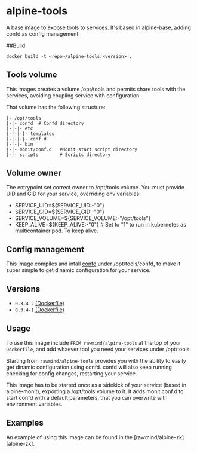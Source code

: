 alpine-tools
=============

A base image to expose tools to services. It's based in alpine-base, adding confd as config management

##Build

```
docker build -t <repo>/alpine-tools:<version> .
```

## Tools volume

This images creates a volume /opt/tools and permits share tools with the services, avoiding coupling service with configuration.

That volume has the following structure:

```
|- /opt/tools
|-|- confd 	# Confd directory
|-|-|- etc
|-|-|-|- templates
|-|-|-|- conf.d
|-|-|- bin
|-|- monit/conf.d 	#Monit start script directory
|-|- scripts 		# Scripts directory
```

## Volume owner

The entrypoint set correct owner to /opt/tools volume. You must provide UID and GID for your service, overriding env variables:

- SERVICE_UID=${SERVICE_UID:-"0"} 
- SERVICE_GID=${SERVICE_GID:-"0"}
- SERVICE_VOLUME=${SERVICE_VOLUME:-"/opt/tools"}
- KEEP_ALIVE=${KEEP_ALIVE:-"0"} 	# Set to "1" to run in kubernetes as multicontainer pod. To keep alive.


## Config management

This image compiles and intall [confd][confd] under /opt/tools/confd, to make it super simple to get dinamic configuration for your service. 


## Versions

- `0.3.4-2` [(Dockerfile)](https://github.com/rawmind0/alpine-tools/blob/0.3.4-2/Dockerfile)
- `0.3.4-1` [(Dockerfile)](https://github.com/rawmind0/alpine-tools/blob/0.3.4-1/Dockerfile)

## Usage

To use this image include `FROM rawmind/alpine-tools` at the top of your `Dockerfile`, and add whaever tool you need your services under /opt/tools.

Starting from `rawmind/alpine-tools` provides you with the ability to easily get dinamic configuration using confd. confd will also keep running checking for config changes, restarting your service.

This image has to be started once as a sidekick of your service (based in alpine-monit), exporting a /opt/tools volume to it. It adds monit conf.d to start confd with a default parameters, that you can overwrite with environment variables.


## Examples

An example of using this image can be found in the [rawmind/alpine-zk][alpine-zk].

[confd]: http://www.confd.io/
